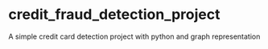 # credit_fraud_detection_project
A simple credit card detection project with python and graph representation
